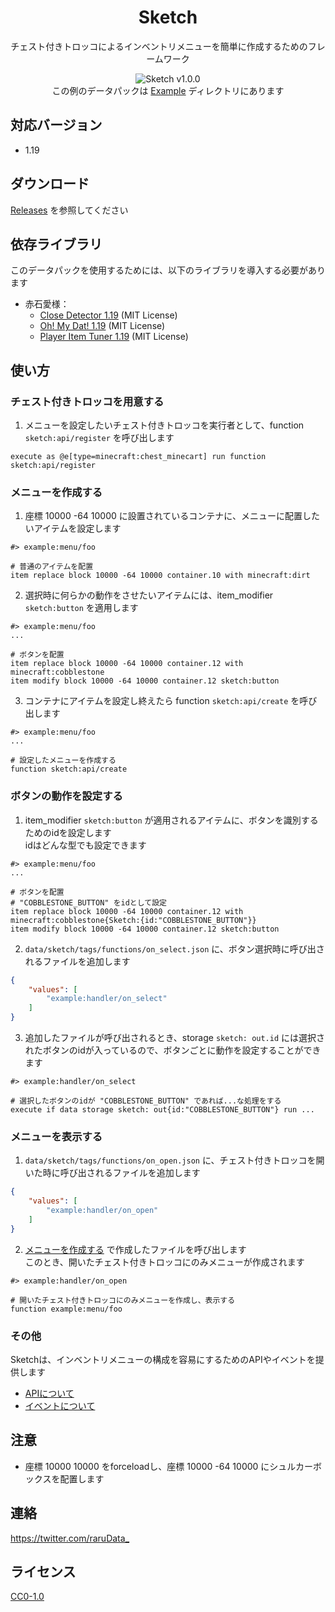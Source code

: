 <div align=center>

# Sketch
チェスト付きトロッコによるインベントリメニューを簡単に作成するためのフレームワーク

![Sketch v1.0.0](https://user-images.githubusercontent.com/74240663/174467815-c4a93609-aff7-4e39-8395-7bcda4f26211.gif)  
この例のデータパックは [Example](Example) ディレクトリにあります

</div>

## 対応バージョン
- 1.19

## ダウンロード
[Releases](https://github.com/raruData/Sketch/releases) を参照してください

## 依存ライブラリ
このデータパックを使用するためには、以下のライブラリを導入する必要があります
- 赤石愛様：
  - [Close Detector 1.19](https://github.com/Ai-Akaishi/CloseDetector) (MIT License)
  - [Oh! My Dat! 1.19](https://github.com/Ai-Akaishi/OhMyDat) (MIT License)
  - [Player Item Tuner 1.19](https://github.com/Ai-Akaishi/PlayerItemTuner) (MIT License)

## 使い方
### チェスト付きトロッコを用意する
1. メニューを設定したいチェスト付きトロッコを実行者として、function `sketch:api/register` を呼び出します
```mcfunction
execute as @e[type=minecraft:chest_minecart] run function sketch:api/register
```

### メニューを作成する
1. 座標 10000 -64 10000 に設置されているコンテナに、メニューに配置したいアイテムを設定します
```mcfunction
#> example:menu/foo

# 普通のアイテムを配置
item replace block 10000 -64 10000 container.10 with minecraft:dirt
```

2. 選択時に何らかの動作をさせたいアイテムには、item_modifier `sketch:button` を適用します
```mcfunction
#> example:menu/foo
...

# ボタンを配置
item replace block 10000 -64 10000 container.12 with minecraft:cobblestone
item modify block 10000 -64 10000 container.12 sketch:button
```

3. コンテナにアイテムを設定し終えたら function `sketch:api/create` を呼び出します
```mcfunction
#> example:menu/foo
...

# 設定したメニューを作成する
function sketch:api/create
```

### ボタンの動作を設定する
1. item_modifier `sketch:button` が適用されるアイテムに、ボタンを識別するためのidを設定します  
idはどんな型でも設定できます
```mcfunction
#> example:menu/foo
...

# ボタンを配置
# "COBBLESTONE_BUTTON" をidとして設定
item replace block 10000 -64 10000 container.12 with minecraft:cobblestone{Sketch:{id:"COBBLESTONE_BUTTON"}}
item modify block 10000 -64 10000 container.12 sketch:button
```

2. `data/sketch/tags/functions/on_select.json` に、ボタン選択時に呼び出されるファイルを追加します  
```json
{
    "values": [
        "example:handler/on_select"
    ]
}
```

3. 追加したファイルが呼び出されるとき、storage `sketch: out.id` には選択されたボタンのidが入っているので、ボタンごとに動作を設定することができます
```mcfunction
#> example:handler/on_select

# 選択したボタンのidが "COBBLESTONE_BUTTON" であれば...な処理をする
execute if data storage sketch: out{id:"COBBLESTONE_BUTTON"} run ...
```

### メニューを表示する
1. `data/sketch/tags/functions/on_open.json` に、チェスト付きトロッコを開いた時に呼び出されるファイルを追加します
```json
{
    "values": [
        "example:handler/on_open"
    ]
}
```

2. [メニューを作成する](#メニューを作成する) で作成したファイルを呼び出します  
このとき、開いたチェスト付きトロッコにのみメニューが作成されます
```mcfunction
#> example:handler/on_open

# 開いたチェスト付きトロッコにのみメニューを作成し、表示する
function example:menu/foo
```

### その他
Sketchは、インベントリメニューの構成を容易にするためのAPIやイベントを提供します
- [APIについて](https://github.com/raruData/Sketch/wiki/APIs)
- [イベントについて](https://github.com/raruData/Sketch/wiki/Events)

## 注意
- 座標 10000 10000 をforceloadし、座標 10000 -64 10000 にシュルカーボックスを配置します

## 連絡
<https://twitter.com/raruData_>

## ライセンス
[CC0-1.0](LICENSE)
